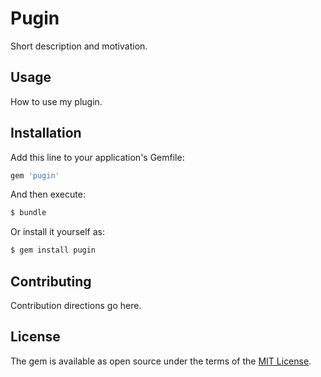 # Pugin
Short description and motivation.

## Usage
How to use my plugin.

## Installation
Add this line to your application's Gemfile:

```ruby
gem 'pugin'
```

And then execute:
```bash
$ bundle
```

Or install it yourself as:
```bash
$ gem install pugin
```

## Contributing
Contribution directions go here.

## License
The gem is available as open source under the terms of the [MIT License](http://opensource.org/licenses/MIT).
